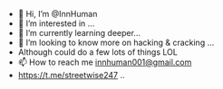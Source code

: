 - 👋 Hi, I’m @InnHuman
- 👀 I’m interested in ...
- 🌱 I’m currently learning deeper...
- 💞️ I’m looking to know more on hacking & cracking ...
- Although could do a few lots of things LOL
- 📫 How to reach me innhuman001@gmail.com
- https://t.me/streetwise247 ..

<!---
InnHuman/InnHuman is a ✨ special ✨ repository because its `README.md` (this file) appears on your GitHub profile.
You can click the Preview link to take a look at your changes.
--->
